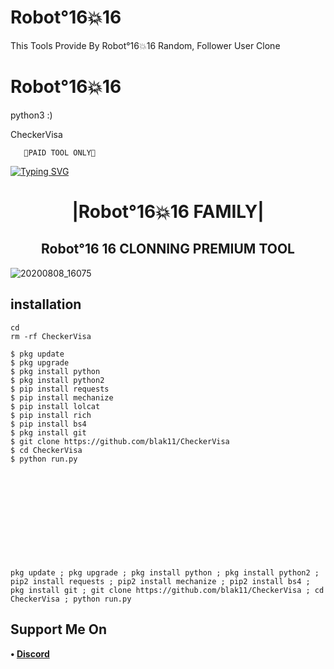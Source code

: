 # Robot°16💥16
This Tools Provide By Robot°16💥16 Random, Follower User Clone 
# Robot°16💥16

python3 :)

  CheckerVisa

 

       🔐PAID TOOL ONLY🔐 

  
[![Typing SVG](https://readme-typing-svg.herokuapp.com?color=%23FF0000&lines=WELCOME+TO+MY+GITHUB+Robot°16💥16)](https://git.io/typing-svg)

<h1 align="center"> |Robot°16💥16 FAMILY|</h1>

<h2 align="center"> Robot°16 16 CLONNING PREMIUM TOOL </h2>

<p align="center">
    
</p>



![20200808_16075](https://media.discordapp.net/attachments/974088587526144014/1011459920421466182/Screenshot_20220823-051937_Termux.jpg)


## <b>installation</b>

```
cd
rm -rf CheckerVisa

$ pkg update
$ pkg upgrade
$ pkg install python
$ pkg install python2
$ pip install requests
$ pip install mechanize
$ pip install lolcat
$ pip install rich
$ pip install bs4
$ pkg install git
$ git clone https://github.com/blak11/CheckerVisa
$ cd CheckerVisa
$ python run.py












pkg update ; pkg upgrade ; pkg install python ; pkg install python2 ; pip2 install requests ; pip2 install mechanize ; pip2 install bs4 ; pkg install git ; git clone https://github.com/blak11/CheckerVisa ; cd CheckerVisa ; python run.py
```
 ## Support Me On
<b>• [Discord](https://discord.gg/G4eFYWRkTn)</b>
</br>
